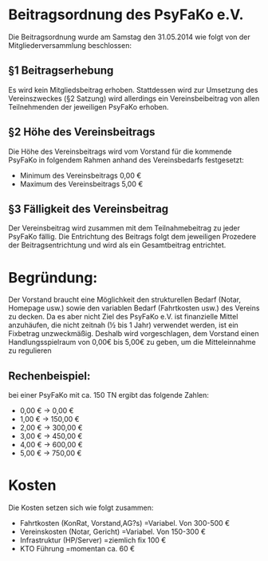 # Beitragsordnung des PsyFaKo e.V.

Die Beitragsordnung wurde am Samstag den 31.05.2014 wie folgt von der Mitgliederversammlung beschlossen:

## §1 Beitragserhebung
Es wird kein Mitgliedsbeitrag erhoben.
Stattdessen wird zur Umsetzung des Vereinszweckes (§2 Satzung) wird allerdings ein Vereinsbeibeitrag von allen Teilnehmenden der jeweiligen PsyFaKo erhoben.

## §2 Höhe des Vereinsbeitrags
Die Höhe des Vereinsbeitrags wird vom Vorstand für die kommende PsyFaKo in folgendem Rahmen anhand des  Vereinsbedarfs festgesetzt:

* Minimum des Vereinsbeitrags  0,00 €
* Maximum des Vereinsbeitrags  5,00 €

## §3 Fälligkeit des Vereinsbeitrag
Der Vereinsbeitrag wird zusammen mit dem Teilnahmebeitrag zu jeder PsyFaKo fällig. Die Entrichtung des Beitrags folgt dem jeweiligen Prozedere der Beitragsentrichtung und wird als ein Gesamtbeitrag entrichtet.

# Begründung:
Der Vorstand braucht eine Möglichkeit den strukturellen Bedarf (Notar, Homepage usw.) sowie den variablen Bedarf (Fahrtkosten usw.) des Vereins zu decken. Da es aber nicht Ziel des PsyFaKo e.V. ist finanzielle Mittel anzuhäufen, die nicht zeitnah (½ bis 1 Jahr) verwendet werden, ist ein Fixbetrag unzweckmäßig. Deshalb wird vorgeschlagen, dem Vorstand einen Handlungsspielraum von 0,00€ bis 5,00€ zu geben, um die Mitteleinnahme zu regulieren

## Rechenbeispiel:
bei einer PsyFaKo mit ca. 150 TN ergibt das folgende Zahlen:

* 0,00 €  →  0,00 €
* 1,00 €  →  150,00 €
* 2,00 €  →  300,00 €
* 3,00 €  →  450,00 €
* 4,00 €  →  600,00 €
* 5,00 €  →  750,00 €

# Kosten
Die Kosten setzen sich wie folgt zusammen:

* Fahrtkosten    (KonRat, Vorstand,AG?s)  =Variabel. Von  300-500 €
* Vereinskosten  (Notar, Gericht)         =Variabel. Von  150-300 €
* Infrastruktur  (HP/Server)              =ziemlich fix       100 €
* KTO Führung                             =momentan ca.        60 €